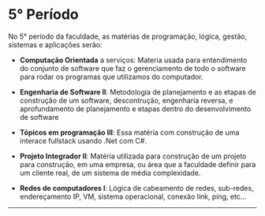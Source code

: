 # 5° Período

No 5° período da faculdade, as matérias de programação, lógica, gestão, sistemas e aplicações serão:

- **Computação Orientada** a serviços: Materia usada para entendimento do conjunto de software que faz o gerenciamento de todo o software para rodar os programas que utilizamos do computador.

- **Engenharia de Software II**: Metodologia de planejamento e as etapas de construção de um software, descontrução, engenharia reversa, e aprofundamento de planejamento e etapas dentro do desenvolvimento de software

- **Tópicos em programação III**: Essa matéria com construção de uma interace fullstack usando .Net com C#.

- **Projeto Integrador II**: Matéria utilizada para construção de um projeto para construção, em uma empresa, ou área que a faculdade definir para um cliente real, de um sistema de média complexidade.

-  **Redes de computadores I**: Lógica de cabeamento de redes, sub-redes, endereçamento IP, VM, sistema operacional, conexão link, ping, etc...


---

